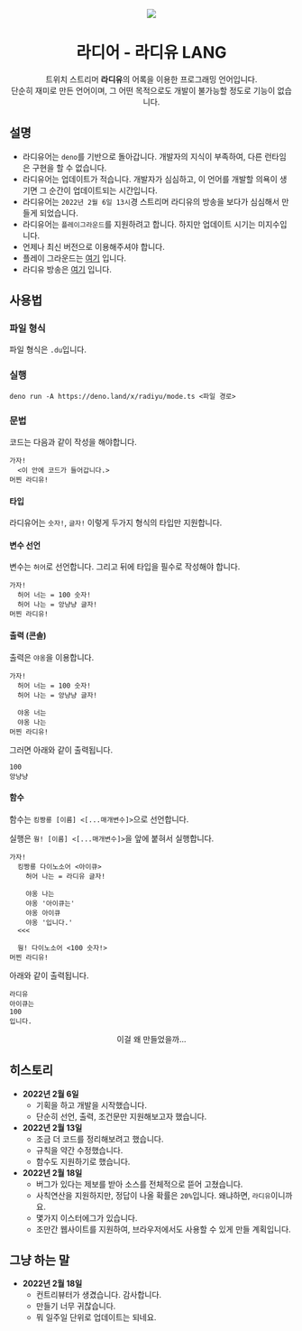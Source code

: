 <p align="center">
    <img src="https://w.namu.la/s/ad9c8d3717c499539b97476d2ef0460dad01707f278b44584b9f2ed23d80a7e1eed6114797fd6aa4e0fa798b15d4b3a317d8fd1e7faf3817a678e6e8f4cf2e24513ddefdecbc79734f46471a3af5268c" />
</p>

<h1 align="center">라디어 - 라디유 LANG</h1>

<p align="center">
    트위치 스트리머 <b>라디유</b>의 어록을 이용한 프로그래밍 언어입니다. <br />
    단순히 재미로 만든 언어이며, 그 어떤 목적으로도 개발이 불가능할 정도로 기능이 없습니다.
</p>

<h2>설명</h2>

- 라디유어는 `deno`를 기반으로 돌아갑니다. 개발자의 지식이 부족하여, 다른 런타임은 구현을 할 수 없습니다.
- 라디유어는 업데이트가 적습니다. 개발자가 심심하고, 이 언어를 개발할 의욕이 생기면 그 순간이 업데이트되는 시간입니다.
- 라디유어는 `2022년 2월 6일 13시`경 스트리머 라디유의 방송을 보다가 심심해서 만들게 되었습니다.
- 라디유어는 `플레이그라운드`를 지원하려고 합니다. 하지만 업데이트 시기는 미지수입니다.
- 언제나 최신 버전으로 이용해주셔야 합니다.
- 플레이 그라운드는 [여기](https://du.freevue.dev) 입니다.
- 라디유 방송은 [여기](https://www.twitch.tv/radiyu) 입니다.

<h2>사용법</h2>

<h3>파일 형식</h3>

파일 형식은 `.du`입니다.

<h3>실행</h3>

`deno run -A https://deno.land/x/radiyu/mode.ts <파일 경로>`

<h3>문법</h3>

코드는 다음과 같이 작성을 해야합니다.

```du
가자!
  <이 안에 코드가 들어갑니다.>
머찐 라디유!
```

<h4>타입</h4>

라디유어는 `숫자!`, `글자!` 이렇게 두가지 형식의 타입만 지원합니다.

<h4>변수 선언</h4>

변수는 `허어`로 선언합니다. 그리고 뒤에 타입을 필수로 작성해야 합니다.

```du
가자!
  허어 너는 = 100 숫자!
  허어 나는 = 앙냥냥 글자!
머찐 라디유!
```

<h4>출력 (콘솔)</h4>

출력은 `야옹`을 이용합니다.

```du
가자!
  허어 너는 = 100 숫자!
  허어 나는 = 앙냥냥 글자!
  
  야옹 너는
  야옹 나는
머찐 라디유!
```

그러면 아래와 같이 출력됩니다.

```text
100
앙냥냥
```

<h4>함수</h4>

함수는 `킹짱룡 [이름] <[...매개변수]>`으로 선언합니다.

실행은 `웡! [이름] <[...매개변수]>`을 앞에 붙혀서 실행합니다.

```du
가자!
  킹짱룡 다이노소어 <아이큐>
    허어 나는 = 라디유 글자!
    
    야옹 나는
    야옹 '아이큐는'
    야옹 아이큐
    야옹 '입니다.'
  <<<
  
  웡! 다이노소어 <100 숫자!>
머찐 라디유!
```

아래와 같이 출력됩니다.

```text
라디유
아이큐는
100
입니다.
```

<p align="center">
    이걸 왜 만들었을까...
</p>

<h2>히스토리</h2>

- **2022년 2월 6일**
  - 기획을 하고 개발을 시작했습니다.
  - 단순히 선언, 출력, 조건문만 지원해보고자 했습니다.
- **2022년 2월 13일**
  - 조금 더 코드를 정리해보려고 했습니다.
  - 규칙을 약간 수정했습니다.
  - 함수도 지원하기로 했습니다.
- **2022년 2월 18일**
  - 버그가 있다는 제보를 받아 소스를 전체적으로 뜯어 고쳤습니다.
  - 사칙연산을 지원하지만, 정답이 나올 확률은 `20%`입니다. 왜냐하면, `라디유`이니까요.
  - 몇가지 이스터에그가 있습니다.
  - 조만간 웹사이트를 지원하여, 브라우저에서도 사용할 수 있게 만들 계획입니다.
  
<h2>그냥 하는 말</h2>

- **2022년 2월 18일**
  - 컨트리뷰터가 생겼습니다. 감사합니다.
  - 만들기 너무 귀찮습니다.
  - 뭐 일주일 단위로 업데이트는 되네요.
